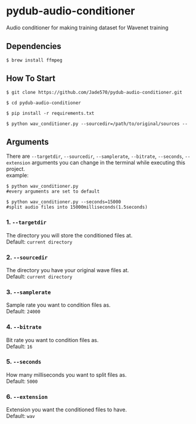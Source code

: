 # pydub-audio-conditioner
Audio conditioner for making training dataset for Wavenet training

## Dependencies

```Shell
$ brew install ffmpeg

```

## How To Start
```Shell
$ git clone https://github.com/Jade570/pydub-audio-conditioner.git

$ cd pydub-audio-conditioner

$ pip install -r requirements.txt

$ python wav_conditioner.py --sourcedir=/path/to/original/sources --

```

## Arguments
There are `--targetdir`, `--sourcedir`, `--samplerate`, `--bitrate`, `--seconds`, `--extension` arguments you can change in the terminal while executing this project.  
example:
```shell
$ python wav_conditioner.py
#every arguments are set to default

$ python wav_conditioner.py --seconds=15000
#split audio files into 15000milliseconds(1.5seconds)
```

### 1. `--targetdir`  
The directory you will store the conditioned files at.  
Default: `current directory`

### 2. `--sourcedir` 
The directory you have your original wave files at.  
Default: `current directory`

### 3. `--samplerate`
Sample rate you want to condition files as.  
Default: `24000`

### 4. `--bitrate`
Bit rate you want to condition files as.  
Default: `16`

### 5. `--seconds`
How many milliseconds you want to split files as.  
Default: `5000`

### 6. `--extension`
Extension you want the conditioned files to have.   
Default: `wav`
